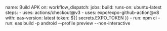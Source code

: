 name: Build APK
on:
  workflow_dispatch:
jobs:
  build:
    runs-on: ubuntu-latest
    steps:
      - uses: actions/checkout@v3
      - uses: expo/expo-github-action@v8
        with:
          eas-version: latest
          token: ${{ secrets.EXPO_TOKEN }}
      - run: npm ci
      - run: eas build -p android --profile preview --non-interactive
      
